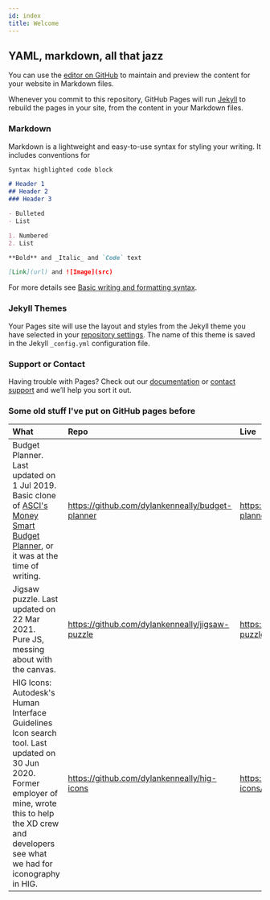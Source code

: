 ```yaml
---
id: index
title: Welcome
---
```


## YAML, markdown, all that jazz

You can use the [editor on GitHub](https://github.com/dylankenneally/dylankenneally.github.io/edit/master/index.md) to maintain and preview the content for your website in Markdown files.

Whenever you commit to this repository, GitHub Pages will run [Jekyll](https://jekyllrb.com/) to rebuild the pages in your site, from the content in your Markdown files.

### Markdown

Markdown is a lightweight and easy-to-use syntax for styling your writing. It includes conventions for

```markdown
Syntax highlighted code block

# Header 1
## Header 2
### Header 3

- Bulleted
- List

1. Numbered
2. List

**Bold** and _Italic_ and `Code` text

[Link](url) and ![Image](src)
```

For more details see [Basic writing and formatting syntax](https://docs.github.com/en/github/writing-on-github/getting-started-with-writing-and-formatting-on-github/basic-writing-and-formatting-syntax).

### Jekyll Themes

Your Pages site will use the layout and styles from the Jekyll theme you have selected in your [repository settings](https://github.com/dylankenneally/dylankenneally.github.io/settings/pages). The name of this theme is saved in the Jekyll `_config.yml` configuration file.

### Support or Contact

Having trouble with Pages? Check out our [documentation](https://docs.github.com/categories/github-pages-basics/) or [contact support](https://support.github.com/contact) and we’ll help you sort it out.

### Some old stuff I've put on GitHub pages before

| What | Repo | Live |
|:-    |:-    |:-    |
| Budget Planner. Last updated on 1 Jul 2019.<br>Basic clone of <a href="https://moneysmart.gov.au/budgeting/budget-planner" target="_blank">ASCI's Money Smart Budget Planner</a>, or it was at the time of writing. | <a href="https://github.com/dylankenneally/budget-planner">https://github.com/dylankenneally/budget-planner</a> | <a href=" https://dylankenneally.github.io/budget-planner/">https://dylankenneally.github.io/budget-planner/</a> |
| Jigsaw puzzle. Last updated on 22 Mar 2021.<br>Pure JS, messing about with the canvas. | <a href="https://github.com/dylankenneally/jigsaw-puzzle">https://github.com/dylankenneally/jigsaw-puzzle</a> | <a href="https://dylankenneally.github.io/jigsaw-puzzle/">https://dylankenneally.github.io/jigsaw-puzzle/</a> |
| HIG Icons: Autodesk's Human Interface Guidelines Icon search tool. Last updated on 30 Jun 2020.<br>Former employer of mine, wrote this to help the XD crew and developers see what we had for iconography in HIG. | <a href="https://github.com/dylankenneally/hig-icons">https://github.com/dylankenneally/hig-icons</a> | <a href="https://dylankenneally.github.io/hig-icons/">https://dylankenneally.github.io/hig-icons/</a> |
